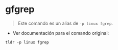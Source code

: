 # gfgrep

> Este comando es un alias de `-p linux fgrep`.

- Ver documentación para el comando original:

`tldr -p linux fgrep`
